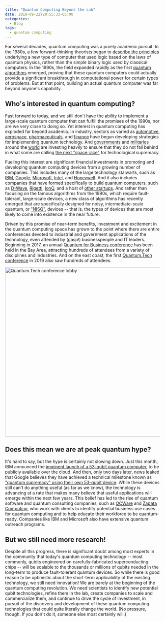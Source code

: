 ```yaml
---
title: "Quantum Computing Beyond the Lab"
date: 2019-09-22T20:55:33-05:00
categories:
  - Blog
tags:
  - quantum computing
---
```


For several decades, quantum computing was a purely academic pursuit. In the 1980s, a few forward-thinking theorists began to [describe the principles](https://people.eecs.berkeley.edu/~christos/classics/Feynman.pdf) underlying a new type of computer that used logic based on the laws of quantum physics, rather than the simple binary logic used by classical computers. In the 1990s, the field expanded rapidly as the first [quantum](https://en.wikipedia.org/wiki/Shor%27s_algorithm) [algorithms](https://en.wikipedia.org/wiki/Grover%27s_algorithm) emerged, proving that these quantum computers could actually provide a significant breakthrough in computational power for certain types of problems. But at that point, building an actual quantum computer was far beyond anyone's capability.

## Who's interested in quantum computing?

Fast forward to today, and we still don't have the ability to implement a large-scale quantum computer that can fulfill the promises of the 1990s, nor are we very close to doing so. Yet interest in quantum computing has exploded far beyond academia. In industry, sectors as varied as [automotive](https://europe.autonews.com/automakers/how-vw-bosch-ford-daimler-aim-gain-quantum-computing), [aerospace](https://www.airbus.com/innovation/tech-challenges-and-competitions/airbus-quantum-computing-challenge.html), [pharmaceuticals](https://www.accenture.com/us-en/success-biogen-quantum-computing-advance-drug-discovery), and [finance](https://www.jpmorgan.com/commercial-banking/insights/demystifying-quantum-computing) have begun developing strategies for implementing quantum technology. And [governments](https://www.technologyreview.com/f/612679/president-trump-has-signed-a-12-billon-law-to-boost-us-quantum-tech/) and [militaries](https://afresearchlab.com/technology/quantum/) around the [world](https://www.washingtonpost.com/business/2019/08/18/quantum-revolution-is-coming-chinese-scientists-are-forefront/) are investing heavily to ensure that they do not fall behind in what some are calling [the next "space race"](https://www.washingtonpost.com/opinions/this-is-the-most-important-tech-contest-since-the-space-race-and-america-is-losing/2018/05/11/7a4a4772-4e21-11e8-b725-92c89fe3ca4c_story.html) for technological supremacy.

Fueling this interest are significant financial investments in promoting and developing quantum computing devices from a growing number of companies. This includes many of the large technology stalwarts, such as [IBM](https://www.ibm.com/quantum-computing/), [Google](https://ai.google/research/teams/applied-science/quantum/), [Microsoft](https://www.microsoft.com/en-us/quantum/), [Intel](https://www.intel.com/content/www/us/en/research/quantum-computing.html), and [Honeywell](https://www.honeywell.com/en-us/company/quantum). And it also includes companies that have formed specifically to build quantum computers, such as [D-Wave](https://www.dwavesys.com/quantum-computing), [Rigetti](https://www.rigetti.com/), [IonQ](https://ionq.com/), and a host of [other startups](https://quantumcomputingreport.com/players/privatestartup/). And rather than focusing on the famous algorithms from the 1990s, which require fault-tolerant, large-scale devices, a new class of algorithms has recently emerged that are specifically designed for noisy, intermediate-scale quantum, or ["NISQ"](https://quantum-journal.org/papers/q-2018-08-06-79/), devices -- that is, the types of devices that are most likely to come into existence in the near future.

Driven by this promise of near-term benefits, investment and excitement in the quantum computing space has grown to the point where there are entire conferences devoted to industrial and government applications of the technology, even attended by (gasp!) businesspeople and IT leaders. Beginning in 2017, an annual [Quantum for Business conference](https://q2b.qcware.com/) has been held in the Bay Area, attracting hundreds of attendees from a variety of disciplines and industries. And on the east coast, the first [Quantum.Tech conference](https://www.quantumtechcongress.com/) in 2019 also saw hundreds of attendees.

<img src="/images/quantum-tech-conference.jpg" alt="Quantum.Tech conference lobby" width="550" /> 

## Does this mean we are at peak quantum hype?

It's hard to say, but the hype is certainly not slowing down. Just this month, IBM announced the [imminent launch of a 53-qubit quantum computer](https://www.technologyreview.com/f/614346/ibms-new-53-qubit-quantum-computer-is-the-most-powerful-machine-you-can-use/), to be publicly available over the cloud. And then, only two days later, news leaked that Google believes they have achieved a technical milestone known as ["quantum supremacy" using their own 53-qubit device](https://www.technologyreview.com/f/614416/google-researchers-have-reportedly-achieved-quantum-supremacy/). While these devices still can't do anything useful (as far as we know), the technology is advancing at a rate that makes many believe that useful applications will emerge within the next few years. This belief has led to the rise of quantum software and quantum consulting companies, such as [QCWare](https://qcware.com/) and [Zapata Computing](https://www.zapatacomputing.com/), who work with clients to identify potential business use cases for quantum computing and to help educate their workforce to be quantum-ready. Companies like IBM and Microsoft also have extensive quantum outreach programs.

## But we still need more research!

Despite all this progress, there is significant doubt among most experts in the community that today's quantum computing technology -- most commonly, qubits engineered on carefully-fabricated superconducting chips -- will be scalable to the thousands or millions of qubits needed in the long-term to produce fault-tolerant quantum devices. So while there is good reason to be optimistic about the short-term applicability of the existing technology, we still need innovation! We are barely at the beginning of the quantum computing revolution. We need scientists to identify new potential qubit technologies, refine them in the lab, create companies to scale and commercialize them, and continue to drive the cycle of investment, in pursuit of the discovery and development of these quantum computing technologies that could quite literally change the world. (No pressure, though. If you don't do it, someone else most certainly will.)